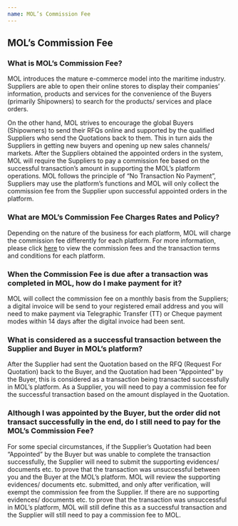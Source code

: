 ```yaml
---
name: MOL’s Commission Fee 
---
```


## MOL’s Commission Fee

###  What is MOL’s Commission Fee?

MOL introduces the mature e-commerce model into the maritime industry. Suppliers are able to open their online stores to display their companies’ information, products and services for the convenience of the Buyers (primarily Shipowners) to search for the products/ services and place orders.

On the other hand, MOL strives to encourage the global Buyers (Shipowners) to send their RFQs online and supported by the qualified Suppliers who send the Quotations back to them. This in turn aids the Suppliers in getting new buyers and opening up new sales channels/ markets. After the Suppliers obtained the appointed orders in the system, MOL will require the Suppliers to pay a commission fee based on the successful transaction’s amount in supporting the MOL’s platform operations. MOL follows the principle of “No Transaction No Payment”, Suppliers may use the platform’s functions and MOL will only collect the commission fee from the Supplier upon successful appointed orders in the platform. 

###  What are MOL’s Commission Fee Charges Rates and Policy?

Depending on the nature of the business for each platform, MOL will charge the commission fee differently for each platform. For more information, please click [here](http://emarineonline.com) to view the commission fees and the transaction terms and conditions for each platform.

###  When the Commission Fee is due after a transaction was completed in MOL, how do I make payment for it?

MOL will collect the commission fee on a monthly basis from the Suppliers; a digital invoice will be send to your registered email address and you will need to make payment via Telegraphic Transfer (TT) or Cheque payment modes within 14 days after the digital invoice had been sent.

###  What is considered as a successful transaction between the Supplier and Buyer in MOL’s platform?

After the Supplier had sent the Quotation based on the RFQ (Request For Quotation) back to the Buyer, and the Quotation had been “Appointed” by the Buyer, this is considered as a transaction being transacted successfully in MOL’s platform. As a Supplier, you will need to pay a commission fee for the successful transaction based on the amount displayed in the Quotation.

###  Although I was appointed by the Buyer, but the order did not transact successfully in the end, do I still need to pay for the MOL’s Commission Fee?

For some special circumstances, if the Supplier’s Quotation had been “Appointed” by the Buyer but was unable to complete the transaction successfully, the Supplier will need to submit the supporting evidences/ documents etc. to prove that the transaction was unsuccessful between you and the Buyer at the MOL’s platform. MOL will review the supporting evidences/ documents etc. submitted, and only after verification, will exempt the commission fee from the Supplier. If there are no supporting evidences/ documents etc. to prove that the transaction was unsuccessful in MOL’s platform, MOL will still define this as a successful transaction and the Supplier will still need to pay a commission fee to MOL.

